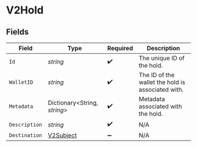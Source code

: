 # V2Hold


## Fields

| Field                                             | Type                                              | Required                                          | Description                                       |
| ------------------------------------------------- | ------------------------------------------------- | ------------------------------------------------- | ------------------------------------------------- |
| `Id`                                              | *string*                                          | :heavy_check_mark:                                | The unique ID of the hold.                        |
| `WalletID`                                        | *string*                                          | :heavy_check_mark:                                | The ID of the wallet the hold is associated with. |
| `Metadata`                                        | Dictionary<String, *string*>                      | :heavy_check_mark:                                | Metadata associated with the hold.                |
| `Description`                                     | *string*                                          | :heavy_check_mark:                                | N/A                                               |
| `Destination`                                     | [V2Subject](../../Models/Components/V2Subject.md) | :heavy_minus_sign:                                | N/A                                               |